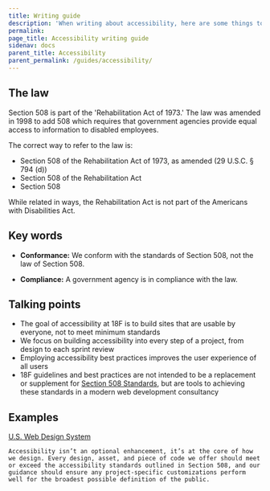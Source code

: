 ```yaml
---
title: Writing guide
description: 'When writing about accessibility, here are some things to keep in mind'
permalink:
page_title: Accessibility writing guide
sidenav: docs
parent_title: Accessibility
parent_permalink: /guides/accessibility/
---
```


## The law

Section 508 is part of the 'Rehabilitation Act of 1973.' The law was amended in 1998 to add 508 which requires that government agencies provide equal access to information to disabled employees.

The correct way to refer to the law is:

* Section 508 of the Rehabilitation Act of 1973, as amended (29 U.S.C. § 794 (d))
* Section 508 of the Rehabilitation Act
* Section 508

While related in ways, the Rehabilitation Act is not part of the Americans with Disabilities Act.

## Key words

* __Conformance:__ We conform with the standards of Section 508, not the law of Section 508.

* __Compliance:__ A government agency is in compliance with the law.

## Talking points

* The goal of accessibility at 18F is to build sites that are usable by everyone, not to meet minimum standards
* We focus on building accessibility into every step of a project, from design to each sprint review
* Employing accessibility best practices improves the user experience of all users
* 18F guidelines and best practices are not intended to be a replacement or supplement for [Section 508 Standards](https://www.access-board.gov/ict/#508-chapter-1-application-and-administration), but are tools to achieving these standards in a modern web development consultancy

## Examples

[U.S. Web Design System](https://designsystem.digital.gov/)

`Accessibility isn’t an optional enhancement, it’s at the core of how we design. Every design, asset, and piece of code we offer should meet or exceed the accessibility standards outlined in Section 508, and our guidance should ensure any project-specific customizations perform well for the broadest possible definition of the public.`




